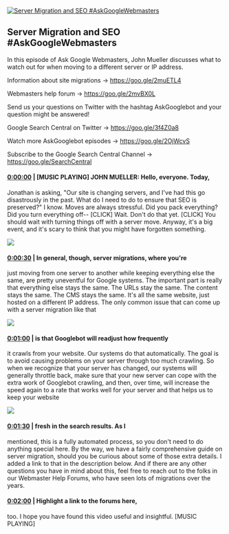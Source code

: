 [![Server Migration and SEO #AskGoogleWebmasters](https://i.ytimg.com/vi/q6DqV2Vth7I/maxresdefault.jpg)](https://www.youtube.com/watch?v=q6DqV2Vth7I)

## Server Migration and SEO #AskGoogleWebmasters

In this episode of Ask Google Webmasters, John Mueller discusses what to watch out for when moving to a different server or IP address.



Information about site migrations → https://goo.gle/2muETL4 

Webmasters help forum → https://goo.gle/2mvBX0L 



Send us your questions on Twitter with the hashtag AskGooglebot and your question might be answered! 

Google Search Central on Twitter → https://goo.gle/3f4Z0a8



Watch more AskGooglebot episodes → https://goo.gle/2OjWcvS

Subscribe to the Google Search Central Channel → https://goo.gle/SearchCentral



#### [0:00:00](https://www.youtube.com/watch?v=q6DqV2Vth7I&t=0) |  [MUSIC PLAYING] JOHN MUELLER: Hello, everyone. Today,

Jonathan is asking, "Our site is changing servers, and I've had this go disastrously in the past. What do I need to do to ensure that SEO is preserved?" I know. Moves are always stressful. Did you pack everything? Did you turn everything off-- [CLICK] Wait. Don't do that yet. [CLICK] You should wait with turning things off with a server move. Anyway, it's a big event, and it's scary to think that you might have forgotten something.  

![](https://i.ytimg.com/vi/q6DqV2Vth7I/maxres1.jpg)



#### [0:00:30](https://www.youtube.com/watch?v=q6DqV2Vth7I&t=30) |  In general, though, server migrations, where you're

just moving from one server to another while keeping everything else the same, are pretty uneventful for Google systems. The important part is really that everything else stays the same. The URLs stay the same. The content stays the same. The CMS stays the same. It's all the same website, just hosted on a different IP address. The only common issue that can come up with a server migration like that  

![](https://i.ytimg.com/vi/q6DqV2Vth7I/maxres2.jpg)



#### [0:01:00](https://www.youtube.com/watch?v=q6DqV2Vth7I&t=60) |  is that Googlebot will readjust how frequently

it crawls from your website. Our systems do that automatically. The goal is to avoid causing problems on your server through too much crawling. So when we recognize that your server has changed, our systems will generally throttle back, make sure that your new server can cope with the extra work of Googlebot crawling, and then, over time, will increase the speed again to a rate that works well for your server and that helps us to keep your website  

![](https://i.ytimg.com/vi/q6DqV2Vth7I/maxres3.jpg)



#### [0:01:30](https://www.youtube.com/watch?v=q6DqV2Vth7I&t=90) |  fresh in the search results. As I

mentioned, this is a fully automated process, so you don't need to do anything special here. By the way, we have a fairly comprehensive guide on server migration, should you be curious about some of those extra details. I added a link to that in the description below. And if there are any other questions you have in mind about this, feel free to reach out to the folks in our Webmaster Help Forums, who have seen lots of migrations over the years.  

#### [0:02:00](https://www.youtube.com/watch?v=q6DqV2Vth7I&t=120) |  Highlight a link to the forums here,

too. I hope you have found this video useful and insightful. [MUSIC PLAYING]  